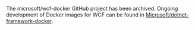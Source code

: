 The microsoft/wcf-docker GitHub project has been archived.  Ongoing development of Docker images for WCF can be found in [Microsoft/dotnet-framework-docker](https://github.com/Microsoft/dotnet-framework-docker).